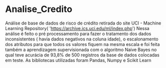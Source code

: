 # Analise_Credito

Análise de base de dados de risco de crédito retirada do site UCI - Machine Learning Repository( 'https://archive.ics.uci.edu/ml/index.php') Nessa análise é feito o pré processamento 
para fazer o tratamento dos dados inconsistentes ( havia dados negativos na coluna idade), o escalonamento dos atributos para que todos os valores fiquem na mesma escala e foi feita 
também a aprendizagem supervisionada com o algoritmo Naive Bayes no qual teve acurácia de 93,8% de 500 registros da base de dados colocadas em teste. As bibliotecas utilizadas foram
Pandas, Numpy e Scikit Learn 
